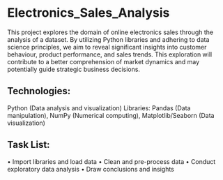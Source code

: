 # ****Electronics_Sales_Analysis****

This project explores the domain of online electronics sales through the analysis of a dataset. By utilizing Python libraries and adhering to data science principles, we aim to reveal significant insights into customer behaviour, product performance, and sales trends. This exploration will contribute to a better comprehension of market dynamics and may potentially guide strategic business decisions. 

## **Technologies**:
Python (Data analysis and visualization) Libraries: Pandas (Data manipulation), NumPy (Numerical computing), Matplotlib/Seaborn (Data visualization)

## **Task List**:
•	  Import libraries and load data
•	  Clean and pre-process data
•	  Conduct exploratory data analysis
•	  Draw conclusions and insights



